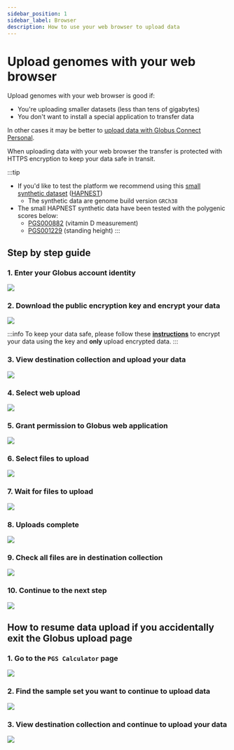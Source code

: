 ```yaml
---
sidebar_position: 1
sidebar_label: Browser
description: How to use your web browser to upload data
---
```


# Upload genomes with your web browser

Upload genomes with your web browser is good if:

* You're uploading smaller datasets (less than tens of gigabytes)
* You don't want to install a special application to transfer data

In other cases it may be better to [upload data with Globus Connect
Personal](gcp.md).

When uploading data with your web browser the transfer is protected with HTTPS
encryption to keep your data safe in transit.

:::tip
* If you'd like to test the platform we recommend using this [small synthetic dataset](https://ftp.ebi.ac.uk/pub/databases/spot/intervene/) ([HAPNEST](https://pubmed.ncbi.nlm.nih.gov/37647640/))
  * The synthetic data are genome build version `GRCh38`
* The small HAPNEST synthetic data have been tested with the polygenic scores below:
  * [PGS000882](https://www.pgscatalog.org/score/PGS000882/) (vitamin D
  measurement)
  * [PGS001229](https://www.pgscatalog.org/score/PGS001229/)
  (standing height)
:::

## Step by step guide

### 1. Enter your Globus account identity

![](/img/web-upload/screen-1.png)

### 2. Download the public encryption key and encrypt your data
![](/img/web-upload/screen-2.png)

:::info
To keep your data safe, please follow these [**instructions**](../tutorial-encrypt/cli.md) to encrypt your data using the key and **only** upload encrypted data.
:::

### 3. View destination collection and upload your data

![](/img/web-upload/screen-3.png)

### 4. Select web upload

![](/img/web-upload/screen-4.png)

### 5. Grant permission to Globus web application

![](/img/web-upload/screen-5.png)

### 6. Select files to upload

![](/img/web-upload/screen-6.png)

### 7. Wait for files to upload

![](/img/web-upload/screen-7.png)

### 8. Uploads complete

![](/img/web-upload/screen-8.png)

### 9. Check all files are in destination collection

![](/img/web-upload/screen-9.png)

### 10. Continue to the next step
![](/img/web-upload/screen-10.png)


## How to resume data upload if you accidentally exit the Globus upload page

### 1. Go to the `PGS Calculator` page
![](/img/web-upload/screen-11.png)

### 2. Find the sample set you want to continue to upload data
![](/img/web-upload/screen-12.png)

### 3. View destination collection and continue to upload your data
![](/img/web-upload/screen-13.png)